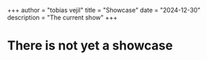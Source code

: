 +++
author = "tobias vejil"
title = "Showcase"
date = "2024-12-30"
description = "The current show"
+++

# There is not yet a showcase
